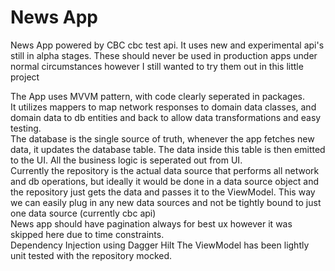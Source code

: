 # News App

News App powered by CBC cbc test api.
It uses new and experimental api's still in alpha stages. These should never be used in production apps under normal circumstances however I still wanted to try them out in this little project

The App uses MVVM pattern, with code clearly seperated in packages.</br>
It utilizes mappers to map network responses to domain data classes, and domain data to db entities and back to allow data transformations and easy testing.</br>
The database is the single source of truth, whenever the app fetches new data, it updates the database table. The data inside this table is then emitted to the UI.
All the business logic is seperated out from UI. </br>
Currently the repository is the actual data source that performs all network and db operations, but ideally it would be done in a data source object and the repository just gets the data and passes it to the ViewModel.
This way we can easily plug in any new data sources and not be tightly bound to just one data source (currently cbc api) </br>
News app should have pagination always for best ux however it was skipped here due to time constraints. </br>
Dependency Injection using Dagger Hilt
The ViewModel has been lightly unit tested with the repository mocked.

